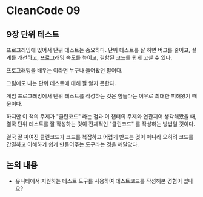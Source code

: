 # CleanCode 09

## 9장 단위 테스트

프로그래밍에 있어서 단위 테스트는 중요하다. 단위 테스트를 잘 하면 버그를 줄이고, 설계를 개선하고, 프로그래밍 속도를 높이고, 결함된 코드를 쉽게 고칠 수 있다. 

프로그래밍을 배우는 이라면 누구나 들어봤던 말이다.

그럼에도 나는 단위 테스트에 대해 잘 알지 못한다.

게임 프로그래밍에서 단위 테스트를 작성하는 것은 힘들다는 이유로 최대한 피해왔기 때문이다.

하지만 이 책의 주제가 "클린코드" 라는 점과 이 챕터의 주제와 연관지어 생각해봤을 때, 결국 단위 테스트를 잘 작성하는 것이 전체적인 "클린코드" 를 작성하는 방법일 것이다.

결국 잘 짜여진 클린코드가 코드를 복잡하고 어렵게 만드는 것이 아니라 오히려 코드를 간결하고 이해하기 쉽게 만들어주는 도구라는 것을 깨달았다.

## 논의 내용

- 유니티에서 지원하는 테스트 도구를 사용하여 테스트코드를 작성해본 경험이 있나요?
